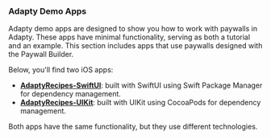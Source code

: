 ### Adapty Demo Apps

Adapty demo apps are designed to show you how to work with paywalls in Adapty. These apps have minimal functionality, serving as both a tutorial and an example. This section includes apps that use paywalls designed with the Paywall Builder.

Below, you'll find two iOS apps:

- [**AdaptyRecipes-SwiftUI**](AdaptyRecipes-SwiftUI/README.md):  built with SwiftUI using Swift Package Manager for dependency management.
- [**AdaptyRecipes-UIKit**](AdaptyRecipes-UIKit/README.md): built with UIKit using CocoaPods for dependency management.

Both apps have the same functionality, but they use different technologies. 
